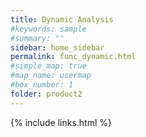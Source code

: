 ```yaml
---
title: Dynamic Analysis
#keywords: sample
#summary: ""
sidebar: home_sidebar
permalink: func_dynamic.html
#simple_map: true
#map_name: usermap
#box_number: 1
folder: product2
---
```



{% include links.html %}
